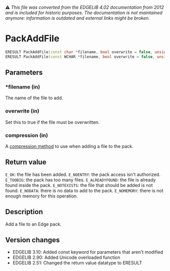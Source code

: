 :warning: _This file was converted from the EDGELIB 4.02 documentation from 2012 and is included for historic purposes. The documentation is not maintained anymore: information is outdated and external links might be broken._

# PackAddFile


```c++
ERESULT PackAddFile(const char *filename, bool overwrite = false, unsigned char compression = ECMP_ZLIB) 
ERESULT PackAddFile(const WCHAR *filename, bool overwrite = false, unsigned char compression = ECMP_ZLIB)
```

## Parameters
### *filename (in)
The name of the file to add.

### overwrite (in)
Set this to true if the file must be overwritten.

### compression (in)
A [compression method](classefile_definitions.md) to use when adding a file to the pack.

## Return value
`E_OK`: the file has been added. 
`E_NOENTRY`: the pack access isn't authorized. 
`E_TOOBIG`: the pack has too many files. 
`E_ALREADYFOUND`: the file is already found inside the pack. 
`E_NOTEXISTS`: the file that should be added is not found. 
`E_NODATA`: there is no data to add to the pack. 
`E_NOMEMORY`: there is not enough memory for this operation.

## Description
Add a file to an Edge pack.

## Version changes
- EDGELIB 3.10: Added const keyword for parameters that aren't modified 
- EDGELIB 2.90: Added Unicode overloaded function 
- EDGELIB 2.51: Changed the return value datatype to ERESULT

